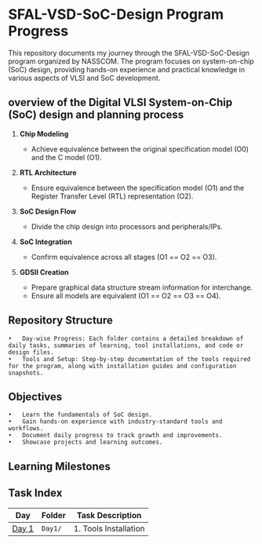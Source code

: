 # SFAL-VSD-SoC-Design Program Progress

This repository documents my journey through the SFAL-VSD-SoC-Design program organized by NASSCOM. The program focuses on system-on-chip (SoC) design, providing hands-on experience and practical knowledge in various aspects of VLSI and SoC development.

## overview of the Digital VLSI System-on-Chip (SoC) design and planning process

1. **Chip Modeling**
   - Achieve equivalence between the original specification model (O0) and the C model (O1).

2. **RTL Architecture**
   - Ensure equivalence between the specification model (O1) and the Register Transfer Level (RTL) representation (O2).

3. **SoC Design Flow**
   - Divide the chip design into processors and peripherals/IPs.

4. **SoC Integration**
   - Confirm equivalence across all stages (O1 == O2 == O3).

5. **GDSII Creation**
   - Prepare graphical data structure stream information for interchange.
   - Ensure all models are equivalent (O1 == O2 == O3 == O4).


## Repository Structure

	•	Day-wise Progress: Each folder contains a detailed breakdown of daily tasks, summaries of learning, tool installations, and code or design files.
	•	Tools and Setup: Step-by-step documentation of the tools required for the program, along with installation guides and configuration snapshots.

## Objectives

	•	Learn the fundamentals of SoC design.
	•	Gain hands-on experience with industry-standard tools and workflows.
	•	Document daily progress to track growth and improvements.
	•	Showcase projects and learning outcomes.
 
## Learning Milestones

## Task Index

| Day       | Folder          | Task Description                                           |
|-----------|------------------|-----------------------------------------------------------|
| [Day 1](Day1/)  | `Day1/`        | 1. Tools Installation  |
